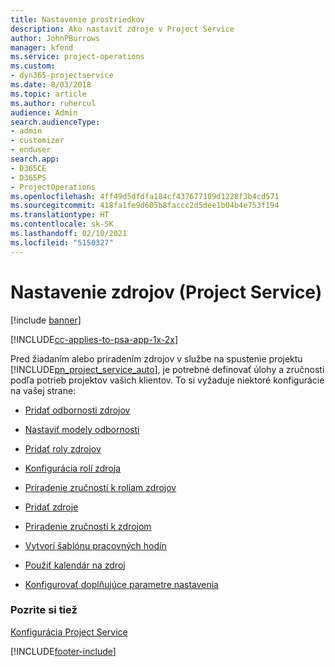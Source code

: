 ```yaml
---
title: Nastavenie prostriedkov
description: Ako nastaviť zdroje v Project Service
author: JohnPBurrows
manager: kfend
ms.service: project-operations
ms.custom:
- dyn365-projectservice
ms.date: 8/03/2018
ms.topic: article
ms.author: ruhercul
audience: Admin
search.audienceType:
- admin
- customizer
- enduser
search.app:
- D365CE
- D365PS
- ProjectOperations
ms.openlocfilehash: 4ff49d5dfdfa184cf437677109d1228f3b4cd571
ms.sourcegitcommit: 418fa1fe9d605b8faccc2d5dee1b04b4e753f194
ms.translationtype: HT
ms.contentlocale: sk-SK
ms.lasthandoff: 02/10/2021
ms.locfileid: "5150327"
---
```

# <a name="set-up-resources-project-service"></a>Nastavenie zdrojov (Project Service)

[!include [banner](../includes/psa-now-project-operations.md)]

[!INCLUDE[cc-applies-to-psa-app-1x-2x](../includes/cc-applies-to-psa-app-1x-2x.md)]

Pred žiadaním alebo priradením zdrojov v službe na spustenie projektu [!INCLUDE[pn_project_service_auto](../includes/pn-project-service-auto.md)], je potrebné definovať úlohy a zručnosti podľa potrieb projektov vašich klientov. To si vyžaduje niektoré konfigurácie na vašej strane:  
  
-   [Pridať odbornosti zdrojov](../psa/add-resource-skills.md)  
  
-   [Nastaviť modely odbornosti](../psa/set-up-proficiency-models.md)  
  
-   [Pridať roly zdrojov](../psa/add-resource-roles.md)  
  
-   [Konfigurácia rolí zdroja](../psa/configure-resource-roles.md)  
  
-   [Priradenie zručností k roliam zdrojov](../psa/associate-skills-with-resource-roles.md)  
  
-   [Pridať zdroje](../psa/add-resources.md)  
  
-   [Priradenie zručností k zdrojom](../psa/associate-skills-with-resources.md)  
  
-   [Vytvorí šablónu pracovných hodín](../psa/create-work-hours-template.md)  
  
-   [Použiť kalendár na zdroj](../psa/apply-calendar-resource.md)  
  
-   [Konfigurovať doplňujúce parametre nastavenia](../psa/configure-additional-parameters-settings.md)  
  
### <a name="see-also"></a>Pozrite si tiež  
 [Konfigurácia Project Service](../psa/configure.md)


[!INCLUDE[footer-include](../includes/footer-banner.md)]